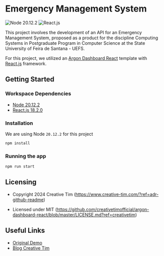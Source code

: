 # Emergency Management System
![Node 20.12.2](https://shields.io/badge/Node-20.12.2-339933?logo=Node.js&logoColor=FFF&style=flat-square)
![React.js](https://shields.io/badge/React.js-18.2.0-087da4?logo=react&logoColor=FFF&style=flat-square)

This project involves the development of an API for an Emergency Management System, proposed as a product for the discipline Computing Systems in Postgraduate Program in Computer Science at the State University of Feira de Santana - UEFS.

For this project, we utilized an [Argon Dashboard React](https://github.com/creativetimofficial/argon-dashboard-react) template with [React.js](https://react.dev/) framework.

## Getting Started
### Workspace Dependencies
- [Node 20.12.2](https://nodejs.org/)
- [React.js 18.2.0](https://react.dev/)

### Installation
We are using Node `20.12.2` for this project

```bash
npm install
```

### Running the app

```bash
npm run start
```

## Licensing

- Copyright 2024 Creative Tim (https://www.creative-tim.com/?ref=adr-github-readme)

- Licensed under MIT (https://github.com/creativetimofficial/argon-dashboard-react/blob/master/LICENSE.md?ref=creativetim)

## Useful Links
- [Original Demo](https://demos.creative-tim.com/argon-dashboard-react/#/admin/index)
- [Blog Creative Tim](http://blog.creative-tim.com/?ref=adr-github-readme)

